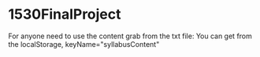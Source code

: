 # 1530FinalProject
For anyone need to use the content grab from the txt file:
You can get from the localStorage, keyName="syllabusContent"
